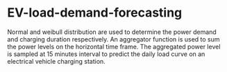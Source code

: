 # EV-load-demand-forecasting

Normal and weibull distribution are used to determine the power demand and charging duration respectively. 
An aggregator function is used to sum the power levels on the horizontal time frame. 
The aggregated power level is sampled at 15 minutes interval to predict the daily load curve on an 
electrical vehicle charging station. 
